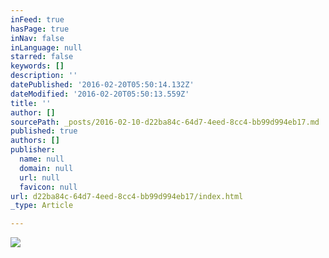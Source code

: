 ```yaml
---
inFeed: true
hasPage: true
inNav: false
inLanguage: null
starred: false
keywords: []
description: ''
datePublished: '2016-02-20T05:50:14.132Z'
dateModified: '2016-02-20T05:50:13.559Z'
title: ''
author: []
sourcePath: _posts/2016-02-10-d22ba84c-64d7-4eed-8cc4-bb99d994eb17.md
published: true
authors: []
publisher:
  name: null
  domain: null
  url: null
  favicon: null
url: d22ba84c-64d7-4eed-8cc4-bb99d994eb17/index.html
_type: Article

---
```

![](https://s3-us-west-2.amazonaws.com/the-grid-img/p/27fb7ef2a8fe3e0b674880ae38bd65fd9acdd041.jpg)